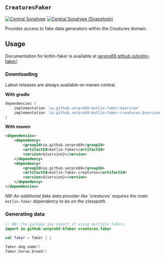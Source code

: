 ## `CreaturesFaker`

[![Central Sonatype](https://img.shields.io/maven-central/v/io.github.serpro69/kotlin-faker-creatures?style=for-the-badge)](https://central.sonatype.com/artifact/io.github.serpro69/kotlin-faker-creatures)
[![Central Sonatype (Snapshots)](https://img.shields.io/nexus/s/io.github.serpro69/kotlin-faker-creatures?label=snapshot-version&server=https%3A%2F%2Foss.sonatype.org&style=for-the-badge&color=yellow)](https://central.sonatype.com/service/rest/repository/browse/maven-snapshots/io/github/serpro69/kotlin-faker/)

Provides access to fake data generators within the Creatures domain.

## Usage

Documentation for kotlin-faker is available at [serpro69.github.io/kotlin-faker/](https://serpro69.github.io/kotlin-faker/).

### Downloading

Latest releases are always available on maven central.

**With gradle**

```groovy
dependencies {
    implementation 'io.github.serpro69:kotlin-faker:$version'
    implementation 'io.github.serpro69:kotlin-faker-creatures:$version'
}
```  

**With maven**

```xml
<dependencies>
    <dependency>
        <groupId>io.github.serpro69</groupId>
        <artifactId>kotlin-faker</artifactId>
        <version>${version}</version>
    </dependency>
    <dependency>
        <groupId>io.github.serpro69</groupId>
        <artifactId>kotlin-faker-creatures</artifactId>
        <version>${version}</version>
    </dependency>
</dependencies>
```  

_NB! An additional fake data provider like 'creatures' requires the main `kotlin-faker` dependency to be on the classpath._

### Generating data

```kotlin
// NB! the package you import if using multiple fakers
import io.github.serpro69.kfaker.creatures.faker

val faker = faker { }

faker.dog.name()
faker.horse.breed()
```
